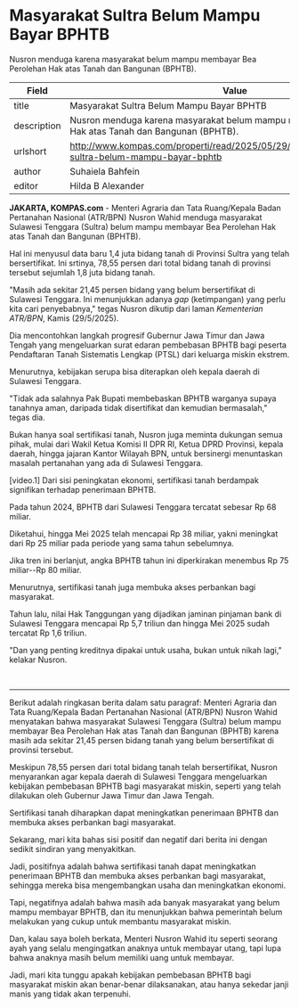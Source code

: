 # Masyarakat Sultra Belum Mampu Bayar BPHTB

Nusron menduga karena masyarakat belum mampu membayar Bea Perolehan Hak atas Tanah dan Bangunan (BPHTB).

| Field       | Value                                                       |
|-------------|-------------------------------------------------------------|
| title       | Masyarakat Sultra Belum Mampu Bayar BPHTB |
| description | Nusron menduga karena masyarakat belum mampu membayar Bea Perolehan Hak atas Tanah dan Bangunan (BPHTB). |
| urlshort    | http://www.kompas.com/properti/read/2025/05/29/130000321/masyarakat-sultra-belum-mampu-bayar-bphtb |
| author      | Suhaiela Bahfein |
| editor      | Hilda B Alexander |

**JAKARTA, KOMPAS.com** - Menteri Agraria dan Tata Ruang/Kepala Badan Pertanahan Nasional (ATR/BPN) Nusron Wahid menduga masyarakat Sulawesi Tenggara (Sultra) belum mampu membayar Bea Perolehan Hak atas Tanah dan Bangunan (BPHTB).

Hal ini menyusul data baru 1,4 juta bidang tanah di Provinsi Sultra yang telah bersertifikat. Ini srtinya, 78,55 persen dari total bidang tanah di provinsi tersebut sejumlah 1,8 juta bidang tanah.

"Masih ada sekitar 21,45 persen bidang yang belum bersertifikat di Sulawesi Tenggara. Ini menunjukkan adanya *gap* (ketimpangan) yang perlu kita cari penyebabnya,\" tegas Nusron dikutip dari laman *Kementerian ATR/BPN*, Kamis (29/5/2025).

Dia mencontohkan langkah progresif Gubernur Jawa Timur dan Jawa Tengah yang mengeluarkan surat edaran pembebasan BPHTB bagi peserta Pendaftaran Tanah Sistematis Lengkap (PTSL) dari keluarga miskin ekstrem.

Menurutnya, kebijakan serupa bisa diterapkan oleh kepala daerah di Sulawesi Tenggara.

"Tidak ada salahnya Pak Bupati membebaskan BPHTB warganya supaya tanahnya aman, daripada tidak disertifikat dan kemudian bermasalah," tegas dia.

Bukan hanya soal sertifikasi tanah, Nusron juga meminta dukungan semua pihak, mulai dari Wakil Ketua Komisi II DPR RI, Ketua DPRD Provinsi, kepala daerah, hingga jajaran Kantor Wilayah BPN, untuk bersinergi menuntaskan masalah pertanahan yang ada di Sulawesi Tenggara.

\[video.1\] Dari sisi peningkatan ekonomi, sertifikasi tanah berdampak signifikan terhadap penerimaan BPHTB.

Pada tahun 2024, BPHTB dari Sulawesi Tenggara tercatat sebesar Rp 68 miliar.

Diketahui, hingga Mei 2025 telah mencapai Rp 38 miliar, yakni meningkat dari Rp 25 miliar pada periode yang sama tahun sebelumnya.

Jika tren ini berlanjut, angka BPHTB tahun ini diperkirakan menembus Rp 75 miliar--Rp 80 miliar.

Menurutnya, sertifikasi tanah juga membuka akses perbankan bagi masyarakat.

Tahun lalu, nilai Hak Tanggungan yang dijadikan jaminan pinjaman bank di Sulawesi Tenggara mencapai Rp 5,7 triliun dan hingga Mei 2025 sudah tercatat Rp 1,6 triliun.

"Dan yang penting kreditnya dipakai untuk usaha, bukan untuk nikah lagi," kelakar Nusron.

 

---
Berikut adalah ringkasan berita dalam satu paragraf: Menteri Agraria dan Tata Ruang/Kepala Badan Pertanahan Nasional (ATR/BPN) Nusron Wahid menyatakan bahwa masyarakat Sulawesi Tenggara (Sultra) belum mampu membayar Bea Perolehan Hak atas Tanah dan Bangunan (BPHTB) karena masih ada sekitar 21,45 persen bidang tanah yang belum bersertifikat di provinsi tersebut.

 Meskipun 78,55 persen dari total bidang tanah telah bersertifikat, Nusron menyarankan agar kepala daerah di Sulawesi Tenggara mengeluarkan kebijakan pembebasan BPHTB bagi masyarakat miskin, seperti yang telah dilakukan oleh Gubernur Jawa Timur dan Jawa Tengah.

 Sertifikasi tanah diharapkan dapat meningkatkan penerimaan BPHTB dan membuka akses perbankan bagi masyarakat.



Sekarang, mari kita bahas sisi positif dan negatif dari berita ini dengan sedikit sindiran yang menyakitkan.

 Jadi, positifnya adalah bahwa sertifikasi tanah dapat meningkatkan penerimaan BPHTB dan membuka akses perbankan bagi masyarakat, sehingga mereka bisa mengembangkan usaha dan meningkatkan ekonomi.

 Tapi, negatifnya adalah bahwa masih ada banyak masyarakat yang belum mampu membayar BPHTB, dan itu menunjukkan bahwa pemerintah belum melakukan yang cukup untuk membantu masyarakat miskin.

 Dan, kalau saya boleh berkata, Menteri Nusron Wahid itu seperti seorang ayah yang selalu mengingatkan anaknya untuk membayar utang, tapi lupa bahwa anaknya masih belum memiliki uang untuk membayar.

 Jadi, mari kita tunggu apakah kebijakan pembebasan BPHTB bagi masyarakat miskin akan benar-benar dilaksanakan, atau hanya sekedar janji manis yang tidak akan terpenuhi.
